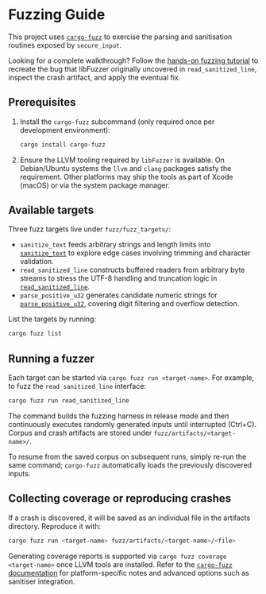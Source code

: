 # Fuzzing Guide

This project uses [`cargo-fuzz`](https://github.com/rust-fuzz/cargo-fuzz) to exercise the parsing and sanitisation routines exposed by `secure_input`.

Looking for a complete walkthrough? Follow the [hands-on fuzzing tutorial](tutorial/README.md)
to recreate the bug that libFuzzer originally uncovered in `read_sanitized_line`,
inspect the crash artifact, and apply the eventual fix.

## Prerequisites

1. Install the `cargo-fuzz` subcommand (only required once per development environment):

   ```bash
   cargo install cargo-fuzz
   ```

2. Ensure the LLVM tooling required by `libFuzzer` is available. On Debian/Ubuntu systems the `llvm` and `clang` packages satisfy the requirement. Other platforms may ship the tools as part of Xcode (macOS) or via the system package manager.

## Available targets

Three fuzz targets live under `fuzz/fuzz_targets/`:

- `sanitize_text` feeds arbitrary strings and length limits into [`sanitize_text`](../crates/secure_input/src/lib.rs) to explore edge cases involving trimming and character validation.
- `read_sanitized_line` constructs buffered readers from arbitrary byte streams to stress the UTF-8 handling and truncation logic in [`read_sanitized_line`](../crates/secure_input/src/lib.rs).
- `parse_positive_u32` generates candidate numeric strings for [`parse_positive_u32`](../crates/secure_input/src/lib.rs), covering digit filtering and overflow detection.

List the targets by running:

```bash
cargo fuzz list
```

## Running a fuzzer

Each target can be started via `cargo fuzz run <target-name>`. For example, to fuzz the `read_sanitized_line` interface:

```bash
cargo fuzz run read_sanitized_line
```

The command builds the fuzzing harness in release mode and then continuously executes randomly generated inputs until interrupted (Ctrl+C). Corpus and crash artifacts are stored under `fuzz/artifacts/<target-name>/`.

To resume from the saved corpus on subsequent runs, simply re-run the same command; `cargo-fuzz` automatically loads the previously discovered inputs.

## Collecting coverage or reproducing crashes

If a crash is discovered, it will be saved as an individual file in the artifacts directory. Reproduce it with:

```bash
cargo fuzz run <target-name> fuzz/artifacts/<target-name>/<file>
```

Generating coverage reports is supported via `cargo fuzz coverage <target-name>` once LLVM tools are installed. Refer to the [`cargo-fuzz` documentation](https://github.com/rust-fuzz/cargo-fuzz#quickstart) for platform-specific notes and advanced options such as sanitiser integration.
